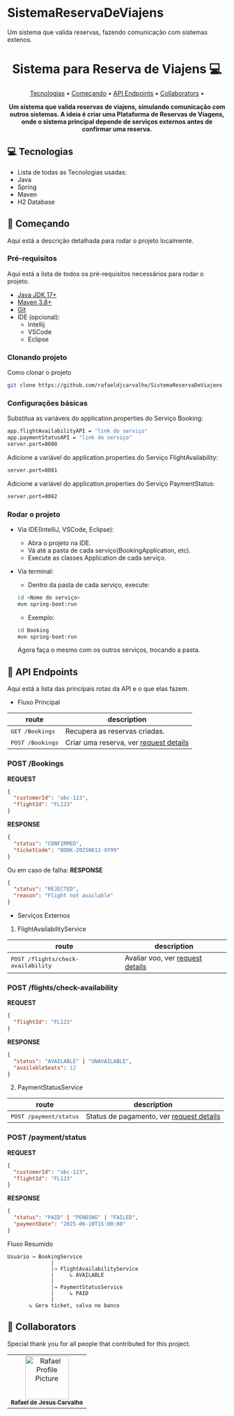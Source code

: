 # SistemaReservaDeViajens
Um sistema que valida reservas, fazendo comunicação com sistemas extenos.
<h1 align="center" style="font-weight: bold;">Sistema para Reserva de Viajens 💻</h1>

<p align="center">
    <a href="#technologies">Tecnologias</a> • 
    <a href="#started">Começando</a> • 
    <a href="#routes">API Endpoints</a> •
    <a href="#colab">Collaborators</a> •
</p>

<p align="center">
    <b>Um sistema que valida reservas de viajens, simulando comunicação com outros sistemas. A ideia é criar uma Plataforma de Reservas de Viagens, onde o sistema principal depende de serviços externos antes de confirmar uma reserva.</b>
</p>

<h2 id="technologies">💻 Tecnologias</h2>

- Lista de todas as Tecnologias usadas:
- Java
- Spring
- Maven
- H2 Database

<h2 id="started">🚀 Começando</h2>

Aqui está a descrição detalhada para rodar o projeto localmente.

<h3>Pré-requisitos</h3>

Aqui está a lista de todos os pré-requisitos necessários para rodar o projeto.

- [Java JDK 17+](https://adoptium.net/pt-BR/temurin/releases?version=17)
- [Maven 3.8+](https://maven.apache.org/download.cgi)
- [Git](https://git-scm.com/downloads)
- IDE (opcional):
    - Intellij
    - VSCode
    - Eclipse

<h3>Clonando projeto</h3>

Como clonar o projeto

```bash
git clone https://github.com/rafaeldjcarvalho/SistemaReservaDeViajens
```

<h3>Configurações básicas</h3>

Substitua as variáveis do application.properties do Serviço Booking:

```bash
app.flightAvailabilityAPI = "link do serviço"
app.paymentStatusAPI = "link do serviço"
server.port=8080
```

Adicione a variável do application.properties do Serviço FlightAvailability:

```bash
server.port=8081
```

Adicione a variável do application.properties do Serviço PaymentStatus:

```bash
server.port=8082
```

<h3>Rodar o projeto</h3>

- Via IDE(IntelliJ, VSCode, Eclipse):
    - Abra o projeto na IDE.
    - Vá até a pasta de cada serviço(BookingApplication, etc).
    - Execute as classes Application de cada serviço.
- Via terminal:
    - Dentro da pasta de cada serviço, execute:
    ```bash
    cd <Nome do serviço>
    mvn spring-boot:run
    ``` 
    - Exemplo:
    ```bash
    cd Booking
    mvn spring-boot:run
    ``` 

    Agora faça o mesmo com os outros serviços, trocando a pasta.


<h2 id="routes">📍 API Endpoints</h2>

Aqui está a lista das principais rotas da API e o que elas fazem.

- Fluxo Principal


| route               | description                                          
|----------------------|-----------------------------------------------------
| <kbd>GET /Bookings</kbd>      | Recupera as reservas criadas.
| <kbd>POST /Bookings</kbd>     | Criar uma reserva, ver [request details](#post-booking-detail)


<h3 id="post-booking-detail">POST /Bookings</h3>

**REQUEST**
```json
{
  "customerId": "abc-123",
  "flightId": "FL123"
}
```

**RESPONSE**
```json
{
  "status": "CONFIRMED",
  "ticketCode": "BOOK-20250612-XY99"
}
```
Ou em caso de falha:
**RESPONSE**
```json
{
  "status": "REJECTED",
  "reason": "Flight not available"
}
```

- Serviços Externos

1. FlightAvailabilityService

| route               | description                                          
|----------------------|-----------------------------------------------------
| <kbd>POST /flights/check-availability</kbd>     | Avaliar voo, ver [request details](#post-flight-detail)

<h3 id="post-flight-detail">POST /flights/check-availability</h3>

**REQUEST**
```json
{
  "flightId": "FL123"
}
```

**RESPONSE**
```json
{
  "status": "AVAILABLE" | "UNAVAILABLE",
  "availableSeats": 12
}
```
2. PaymentStatusService

| route               | description                                          
|----------------------|-----------------------------------------------------
| <kbd>POST /payment/status</kbd>     | Status de pagamento, ver [request details](#post-payment-detail)

<h3 id="post-payment-detail">POST /payment/status</h3>

**REQUEST**
```json
{
  "customerId": "abc-123",
  "flightId": "FL123"
}
```

**RESPONSE**
```json
{
  "status": "PAID" | "PENDING" | "FAILED",
  "paymentDate": "2025-06-10T15:00:00"
}
```

Fluxo Resumido

```plaintext
Usuário → BookingService
              |
              |→ FlightAvailabilityService
              |     ↳ AVAILABLE
              |
              |→ PaymentStatusService
              |     ↳ PAID
              |
       ↳ Gera ticket, salva no banco
```

<h2 id="colab">🤝 Collaborators</h2>

Special thank you for all people that contributed for this project.

<table>
  <tr>
    <td align="center">
      <a href="#">
        <img src="https://avatars.githubusercontent.com/u/141766102?v=4" width="100px;" alt="Rafael Profile Picture"/><br>
        <sub>
          <b>Rafael de Jesus Carvalho</b>
        </sub>
      </a>
    </td>
  </tr>
</table>
